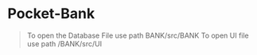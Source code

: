 # Pocket-Bank

>To open the Database File use path BANK/src/BANK
>To open UI file use path  /BANK/src/UI
